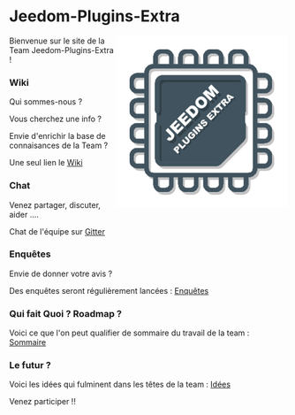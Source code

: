 # Jeedom-Plugins-Extra

<img src="images/logoblue.png" align="right">

Bienvenue sur le site de la Team Jeedom-Plugins-Extra !

### Wiki 

Qui sommes-nous ?

Vous cherchez une info ? 

Envie d'enrichir la base de connaisances de la Team ?

Une seul lien le [Wiki](https://github.com/Jeedom-Plugins-Extra/Jeedom-Plugins-Extra/wiki)

### Chat 

Venez partager, discuter, aider ....

Chat de l'équipe sur [Gitter](https://gitter.im/Jeedom-Plugins-Extra/home)

### Enquêtes

Envie de donner votre avis ? 

Des enquêtes seront régulièrement lancées : [Enquêtes](https://github.com/Jeedom-Plugins-Extra/Jeedom-Plugins-Extra/wiki/Enqu%C3%AAtes)

### Qui fait Quoi ? Roadmap ?

Voici ce que l'on peut qualifier de sommaire du travail de la team : [Sommaire](https://github.com/Jeedom-Plugins-Extra/Jeedom-Plugins-Extra/wiki/03-Liste-Plugins-&-Roadmap)

### Le futur ?

Voici les idées qui fulminent dans les têtes de la team : [Idées](https://github.com/Jeedom-Plugins-Extra/Jeedom-Plugins-Extra/wiki/04-Id%C3%A9es)

Venez participer !!

